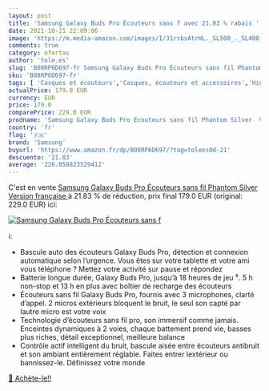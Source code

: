```yaml
---
layout: post
title: 'Samsung Galaxy Buds Pro Écouteurs sans f avec 21.83 % rabais '
date: 2021-10-21 22:09:06
image: 'https://m.media-amazon.com/images/I/31rsbsAtrHL._SL500_._SL400_.jpg'
comments: true
category: ofertas
author: 'tole.es'
slug: 'B08RP6D697-fr Samsung Galaxy Buds Pro Écouteurs sans fil Phantom Silver...'
sku: 'B08RP6D697-fr'
tags: [ 'Casques et écouteurs','Casques, écouteurs et accessoires','High-Tech','samsung', ]
actualPrice: 179.0 EUR
currency: EUR
price: 179.0
comparePrice: 229.0 EUR
prodname: 'Samsung Galaxy Buds Pro Écouteurs sans fil Phantom Silver  Version française '
country: 'fr'
flag: '🇫🇷'
brand: 'Samsung'
buyurl: 'https://www.amazon.fr/dp/B08RP6D697/?tag=tolees0d-21'
descuento: '21.83'
average: '226.058823529412'
---
```


C'est en vente [Samsung Galaxy Buds Pro Écouteurs sans fil Phantom Silver  Version française ](https://www.amazon.fr/dp/B08RP6D697/?tag=tolees0d-21)  à  21.83 % de réduction, prix final  179.0 EUR (original: 229.0 EUR) ici:

[![Samsung Galaxy Buds Pro Écouteurs sans f](https://m.media-amazon.com/images/I/31rsbsAtrHL._SL500_._SL400_.jpg)](https://www.amazon.fr/dp/B08RP6D697/?tag=tolees0d-21)

ℹ️:

- Bascule auto des écouteurs Galaxy Buds Pro, détection et connexion automatique selon l’urgence. Vous êtes sur votre tablette et votre ami vous téléphone ? Mettez votre activité sur pause et répondez
- Batterie longue durée, Galaxy Buds Pro, jusqu’à 18 heures de jeu ⁵. 5 h non-stop et 13 h en plus avec boîtier de recharge des écouteurs
- Écouteurs sans fil Galaxy Buds Pro, fournis avec 3 microphones, clarté d’appel. 2 micros extérieurs bloquent le bruit, le seul son capté par lautre micro est votre voix
- Technologie d’écouteurs sans fil pro, son immersif comme jamais. Enceintes dynamiques à 2 voies, chaque battement prend vie, basses plus riches, détail exceptionnel, meilleure balance
- Contrôle actif intelligent du bruit, bascule aisée entre écouteurs antibruit et son ambiant entièrement réglable. Faites entrer lextérieur ou bannissez-le. Définissez votre monde

[🛒 Achète-le!!](https://www.amazon.fr/dp/B08RP6D697/?tag=tolees0d-21)
